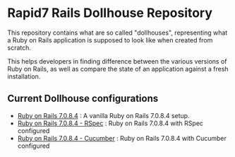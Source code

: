 # Rapid7 Rails Dollhouse Repository

This repository contains what are so called "dollhouses",
representing what a Ruby on Rails application is supposed to look like when created from scratch.

This helps developers in finding difference between the various versions of Ruby on Rails,
as well as compare the state of an application against a fresh installation.

## Current Dollhouse configurations

* [Ruby on Rails 7.0.8.4](./rails-7.0.8.4) : A vanilla Ruby on Rails 7.0.8.4 setup.
* [Ruby on Rails 7.0.8.4 - RSpec](./rails-7.0.8.4-rspec) : Ruby on Rails 7.0.8.4 with RSpec configured
* [Ruby on Rails 7.0.8.4 - Cucumber](./rails-7.0.8.4-cucumber) : Ruby on Rails 7.0.8.4 with Cucumber configured